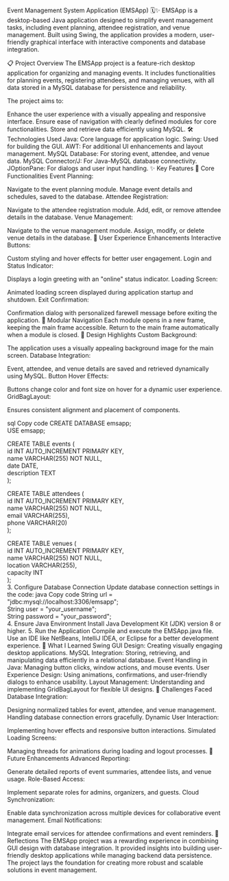 Event Management System Application (EMSApp) 🗓️✨
EMSApp is a desktop-based Java application designed to simplify event management tasks, including event planning, attendee registration, and venue management. Built using Swing, the application provides a modern, user-friendly graphical interface with interactive components and database integration.

📋 Project Overview
The EMSApp project is a feature-rich desktop application for organizing and managing events. It includes functionalities for planning events, registering attendees, and managing venues, with all data stored in a MySQL database for persistence and reliability.

The project aims to:

Enhance the user experience with a visually appealing and responsive interface.
Ensure ease of navigation with clearly defined modules for core functionalities.
Store and retrieve data efficiently using MySQL.
🛠️ Technologies Used
Java: Core language for application logic.
Swing: Used for building the GUI.
AWT: For additional UI enhancements and layout management.
MySQL Database: For storing event, attendee, and venue data.
MySQL Connector/J: For Java-MySQL database connectivity.
JOptionPane: For dialogs and user input handling.
✨ Key Features
🎯 Core Functionalities
Event Planning:

Navigate to the event planning module.
Manage event details and schedules, saved to the database.
Attendee Registration:

Navigate to the attendee registration module.
Add, edit, or remove attendee details in the database.
Venue Management:

Navigate to the venue management module.
Assign, modify, or delete venue details in the database.
🌟 User Experience Enhancements
Interactive Buttons:

Custom styling and hover effects for better user engagement.
Login and Status Indicator:

Displays a login greeting with an "online" status indicator.
Loading Screen:

Animated loading screen displayed during application startup and shutdown.
Exit Confirmation:

Confirmation dialog with personalized farewell message before exiting the application.
🔄 Modular Navigation
Each module opens in a new frame, keeping the main frame accessible.
Return to the main frame automatically when a module is closed.
📐 Design Highlights
Custom Background:

The application uses a visually appealing background image for the main screen.
Database Integration:

Event, attendee, and venue details are saved and retrieved dynamically using MySQL.
Button Hover Effects:

Buttons change color and font size on hover for a dynamic user experience.
GridBagLayout:

Ensures consistent alignment and placement of components.

sql
Copy code
CREATE DATABASE emsapp;  
USE emsapp;  

CREATE TABLE events (  
    id INT AUTO_INCREMENT PRIMARY KEY,  
    name VARCHAR(255) NOT NULL,  
    date DATE,  
    description TEXT  
);  

CREATE TABLE attendees (  
    id INT AUTO_INCREMENT PRIMARY KEY,  
    name VARCHAR(255) NOT NULL,  
    email VARCHAR(255),  
    phone VARCHAR(20)  
);  

CREATE TABLE venues (  
    id INT AUTO_INCREMENT PRIMARY KEY,  
    name VARCHAR(255) NOT NULL,  
    location VARCHAR(255),  
    capacity INT  
);  
3. Configure Database Connection
Update database connection settings in the code:
java
Copy code
String url = "jdbc:mysql://localhost:3306/emsapp";  
String user = "your_username";  
String password = "your_password";  
4. Ensure Java Environment
Install Java Development Kit (JDK) version 8 or higher.
5. Run the Application
Compile and execute the EMSApp.java file.
Use an IDE like NetBeans, IntelliJ IDEA, or Eclipse for a better development experience.
🌟 What I Learned
Swing GUI Design: Creating visually engaging desktop applications.
MySQL Integration: Storing, retrieving, and manipulating data efficiently in a relational database.
Event Handling in Java: Managing button clicks, window actions, and mouse events.
User Experience Design: Using animations, confirmations, and user-friendly dialogs to enhance usability.
Layout Management: Understanding and implementing GridBagLayout for flexible UI designs.
🔧 Challenges Faced
Database Integration:

Designing normalized tables for event, attendee, and venue management.
Handling database connection errors gracefully.
Dynamic User Interaction:

Implementing hover effects and responsive button interactions.
Simulated Loading Screens:

Managing threads for animations during loading and logout processes.
📌 Future Enhancements
Advanced Reporting:

Generate detailed reports of event summaries, attendee lists, and venue usage.
Role-Based Access:

Implement separate roles for admins, organizers, and guests.
Cloud Synchronization:

Enable data synchronization across multiple devices for collaborative event management.
Email Notifications:

Integrate email services for attendee confirmations and event reminders.
🌟 Reflections
The EMSApp project was a rewarding experience in combining GUI design with database integration. It provided insights into building user-friendly desktop applications while managing backend data persistence. The project lays the foundation for creating more robust and scalable solutions in event management.
